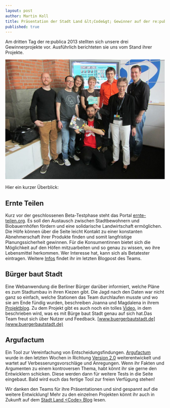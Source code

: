 ```yaml
---
layout: post
author: Martin Koll
title: Präsentation der Stadt Land &lt;Code&gt; Gewinner auf der re:publica
published: true
---
```



Am dritten Tag der re:publica 2013 stellten sich unsere drei Gewinnerprojekte vor. Ausführlich berichteten sie uns vom Stand ihrer Projekte.

<img src="/img/SLC_republica2013.jpg" alt="StadtLandCode: Teilnehmer und Sponsoren" width="700" />

Hier ein kurzer Überblick:

## Ernte Teilen

Kurz vor der geschlossenen Beta-Testphase steht das Portal [ernte-teilen.org](http://www.ernte-teilen.org). Es soll den Austausch zwischen Stadtbewohnern und Biobauernhöfen fördern und eine solidarische Landwirtschaft ermöglichen. Die Höfe können über die Seite leicht Kontakt zu einer konstanten Abnehmerschaft ihrer Produkte finden und somit langfristige Planungssicherheit gewinnen. Für die Konsumentinnen bietet sich die Möglichkeit auf den Höfen mitzuarbeiten und so genau zu wissen, wo ihre Lebensmittel herkommen. Wer Interesse hat, kann sich als Betatester eintragen. Weitere [Infos](http://stadtlandcode.de/blog/2013/04/03/ernte-teilen-de.html) findet ihr im letzten Blogpost des Teams.

## Bürger baut Stadt

Eine Webanwendung die Berliner Bürger darüber informiert, welche Pläne es zum Stadtumbau in ihren Kiezen gibt. Die Jagd nach den Daten war nicht ganz so einfach, welche Stationen das Team durchlaufen musste und wo sie am Ende fündig wurden, beschreiben Joanna und Magdalena in ihrem [Projektblog](http://blog.buergerbautstadt.de). Zu dem Projekt gibt es auch noch ein tolles [Video](https://vimeo.com/65678345), in dem beschrieben wird, was es mit Bürge baut Stadt genau auf sich hat.Das Team freut sich über Nutzer und Feedback. [www.buergerbautstadt.de](www.buergerbautstadt.de)

## Argufactum

Ein Tool zur Vereinfachung von Entscheidungsfindungen.
[Argufactum](http://argufactum.de/argumente.html#/evaluate) wurde in den letzten Wochen in Richtung [Version 2.0](http://stadtlandcode.de/blog/2013/04/02/Argufactum.html) weiterentwickelt und wartet auf Verbesserungsvorschläge und Anregungen. Wenn ihr Fakten und Argumenten zu einem kontroversen Thema, habt könnt ihr sie gerne den Entwicklern schicken. Diese werden dann für weitere Tests in die Seite eingebaut. Bald wird euch das fertige Tool zur freien Verfügung stehen!

Wir danken den Teams für ihre Präsentationen und sind gespannt auf die weitere Entwicklung!
Mehr zu den einzelnen Projekten könnt ihr auch in Zukunft auf dem [Stadt Land &lt;Code&gt; Blog](http://stadtlandcode.de/blog/) lesen.
